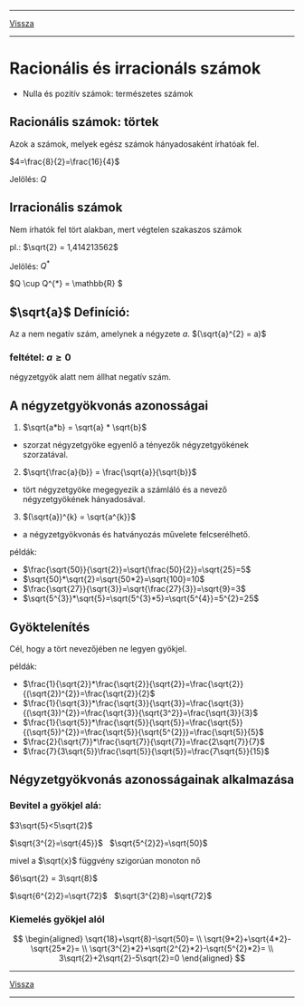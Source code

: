 
---

[Vissza](../matematika.md)

---

# Racionális és irracionáls számok
- Nulla és pozitív számok: természetes számok
## Racionális számok: törtek
>
Azok a számok, melyek egész számok hányadosaként írhatóak fel.
>
$4=\frac{8}{2}=\frac{16}{4}$
>
Jelölés: $Q$
## Irracionális számok
Nem írhatók fel tört alakban, mert végtelen szakaszos számok
>
pl.: $\sqrt{2} = 1,414213562$
>
Jelölés: $Q^{*}$
>
>
$Q \cup Q^{*} = \mathbb{R} $
>
## $\sqrt{a}$ Definíció:
Az a nem negatív szám, amelynek a négyzete $a$. $(\sqrt{a}^{2} = a)$
>
### feltétel: $a \geq 0$
négyzetgyök alatt nem állhat negatív szám.
## A négyzetgyökvonás azonosságai
1. $\sqrt{a*b} = \sqrt{a} * \sqrt{b}$
- szorzat négyzetgyöke egyenlő a tényezők négyzetgyökének szorzatával.
2. $\sqrt{\frac{a}{b}} = \frac{\sqrt{a}}{\sqrt{b}}$
- tört négyzetgyöke megegyezik a számláló és a nevező négyzetgyökének hányadosával.
3. $(\sqrt{a})^{k} = \sqrt{a^{k}}$
- a négyzetgyökvonás és hatványozás művelete felcserélhető.
>
példák:
- $\frac{\sqrt{50}}{\sqrt{2}}=\sqrt{\frac{50}{2}}=\sqrt{25}=5$
- $\sqrt{50}*\sqrt{2}=\sqrt{50*2}=\sqrt{100}=10$
- $\frac{\sqrt{27}}{\sqrt{3}}=\sqrt{\frac{27}{3}}=\sqrt{9}=3$
- $\sqrt{5^{3}}*\sqrt{5}=\sqrt{5^{3}*5}=\sqrt{5^{4}}=5^{2}=25$
## Gyöktelenítés
Cél, hogy a tört nevezőjében ne legyen gyökjel.
>
példák:
- $\frac{1}{\sqrt{2}}*\frac{\sqrt{2}}{\sqrt{2}}=\frac{\sqrt{2}}{(\sqrt{2})^{2}}=\frac{\sqrt{2}}{2}$
- $\frac{1}{\sqrt{3}}*\frac{\sqrt{3}}{\sqrt{3}}=\frac{\sqrt{3}}{(\sqrt{3})^{2}}=\frac{\sqrt{3}}{\sqrt{3^2}}=\frac{\sqrt{3}}{3}$
- $\frac{1}{\sqrt{5}}*\frac{\sqrt{5}}{\sqrt{5}}=\frac{\sqrt{5}}{(\sqrt{5})^{2}}=\frac{\sqrt{5}}{\sqrt{5^{2}}}=\frac{\sqrt{5}}{5}$
- $\frac{2}{\sqrt{7}}*\frac{\sqrt{7}}{\sqrt{7}}=\frac{2\sqrt{7}}{7}$
- $\frac{7}{3\sqrt{5}}\frac{\sqrt{5}}{\sqrt{5}}=\frac{7\sqrt{5}}{15}$
## Négyzetgyökvonás azonosságainak alkalmazása
### Bevitel a gyökjel alá:
$3\sqrt{5}<5\sqrt{2}$
>
$\sqrt{3^{2}=\sqrt{45}}$&nbsp;&nbsp;&nbsp;$\sqrt{5^{2}2}=\sqrt{50}$
>
mivel a $\sqrt{x}$ függvény szigorúan monoton nő
>
>
$6\sqrt{2} = 3\sqrt{8}$
>
$\sqrt{6^{2}2}=\sqrt{72}$&nbsp;&nbsp;&nbsp;$\sqrt{3^{2}8}=\sqrt{72}$
### Kiemelés gyökjel alól
$$
\begin{aligned}
\sqrt{18}+\sqrt{8}-\sqrt{50}= \\
\sqrt{9*2}+\sqrt{4*2}-\sqrt{25*2}= \\
\sqrt{3^{2}*2}+\sqrt{2^{2}*2}-\sqrt{5^{2}*2}= \\
3\sqrt{2}+2\sqrt{2}-5\sqrt{2}=0
\end{aligned}
$$

---

[Vissza](../matematika.md)

---
